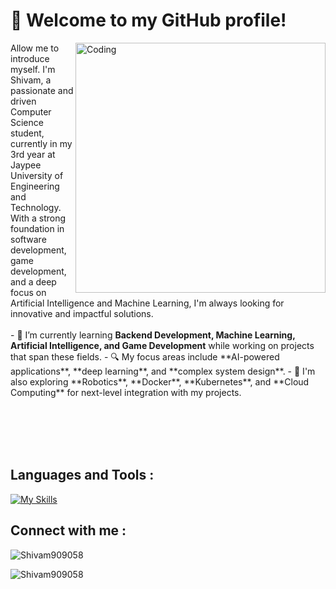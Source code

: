 # 👋 Welcome to my GitHub profile!
<img align="right" alt="Coding" width="400" src="https://th.bing.com/th/id/R.872a89ce9a8c2fcfceb048abe8a09a87?rik=GDfCPWbZCqIUvA&riu=http%3a%2f%2fbestanimations.com%2fComputers%2ffunny-homer-computer-animated-gif-38.gif&ehk=lGkt5xTa%2fVSDGO%2fXi0l8GfPGgNRdweZ74uwU2APiLUc%3d&risl=&pid=ImgRaw&r=0">

<div align="left" width="300" padding="100">
Allow me to introduce myself. I'm Shivam, a passionate and driven Computer Science student, currently in my 3rd year at Jaypee University of Engineering and Technology. With a strong foundation in software development, game development, and a deep focus on Artificial Intelligence and Machine Learning, I'm always looking for innovative and impactful solutions. 
</div>

<br>
- 📖 I’m currently learning <b>Backend Development, Machine Learning, Artificial Intelligence, and Game Development</b> while working on projects that span these fields.
- 🔍 My focus areas include **AI-powered applications**, **deep learning**, and **complex system design**.
- 🔧 I'm also exploring **Robotics**, **Docker**, **Kubernetes**, and **Cloud Computing** for next-level integration with my projects.

<br><br><br><br>
## Languages and Tools :
[![My Skills](https://skillicons.dev/icons?i=c,cpp,python,git,github,html,css,js,nodejs,django,unity,c#,tensorflow,keras,computer-vision,rust,docker,kubernetes)](https://skillicons.dev)

## Connect with me :


<!-- <p>&nbsp;<img align="center" src="https://github-readme-stats.vercel.app/api?username=shashwatps&show_icons=true&locale=en" alt="shashwatps" /></p> -->

<p><img align="center" src="https://github-readme-streak-stats.herokuapp.com/?user=Shivam909058&" alt="Shivam909058" /></p>

<p><img align="center" src="https://github-readme-stats.vercel.app/api/top-langs?username=Shivam909058&show_icons=true&locale=en&layout=compact" alt="Shivam909058" /></p>
